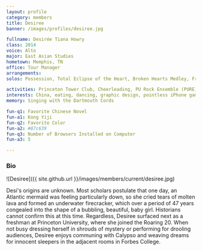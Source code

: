 ```yaml
---
layout: profile
category: members
title: Desiree
banner: /images/profiles/desiree.jpg

fullname: Desirée Tiana Howry
class: 2014
voice: Alto
major: East Asian Studies
hometown: Memphis, TN
office: Tour Manager
arrangements:
solos: Possession, Total Eclipse of the Heart, Broken Hearts Medley, Freedom

activities: Princeton Tower Club, Cheerleading, PU Rock Ensemble (PURE)
interests: China, eating, dancing, graphic design, pointless iPhone games, wasting my life on Reddit
memory: Singing with the Dartmouth Cords

fun-q1: Favorite Chinese Novel
fun-a1: Kong Yiji
fun-q2: Favorite Color
fun-a2: #87c639
fun-q3: Number of Browsers Installed on Computer
fun-a3: 5

---
```


### Bio

![Desiree]({{ site.github.url }}/images/members/current/desiree.jpg)

Desi's origins are unknown. Most scholars postulate that one day, an
Atlantic mermaid was feeling particularly down, so she cried tears of
molten lava and formed an underwater firecracker, which over a period
of 47 years congealed into the shape of a bubbling, beautiful, baby
girl. Historians cannot confirm this at this time. Regardless, Desiree
surfaced next as a freshman at Princeton University, where she joined
the Roaring 20. When not busy dressing herself in shrouds of mystery
or performing for drooling audiences, Desiree enjoys communing with
Calypso and weaving dreams for innocent sleepers in the adjacent rooms
in Forbes College.
